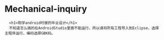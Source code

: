 Mechanical-inquiry
==================
      <h1>刚学android时做的毕业设计</h1>
      不知道怎么搞的在AndroidStudio里面不能运行，所以请将所有工程导入到Eclipse，选择主程序运行，编码选择GBK码。
